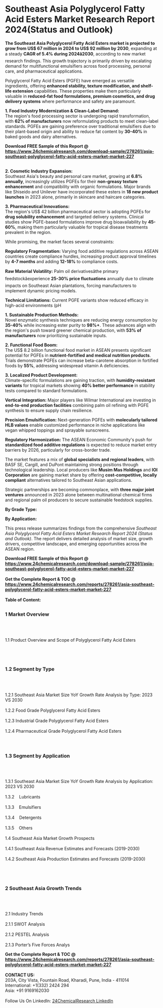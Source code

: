<h1>Southeast Asia Polyglycerol Fatty Acid Esters Market Research Report 2024(Status and Outlook)</h1><p><strong>The Southeast Asia Polyglycerol Fatty Acid Esters market is projected to grow from US$ 67 million in 2024 to US$ 92 million by 2030</strong>, expanding at a steady <strong>CAGR of 5.4% during 2024â2030</strong>, according to new market research findings. This growth trajectory is primarily driven by escalating demand for multifunctional emulsifiers across food processing, personal care, and pharmaceutical applications.</p><p>Polyglycerol Fatty Acid Esters (PGFE) have emerged as versatile ingredients, offering <strong>enhanced stability, texture modification, and shelf-life extension</strong> capabilities. These properties make them particularly valuable in <strong>reduced-fat food formulations, premium cosmetics, and drug delivery systems</strong> where performance and safety are paramount.</p><p><strong>1. Food Industry Modernization &amp; Clean-Label Demand:</strong><br>
The region's food processing sector is undergoing rapid transformation, with <strong>62% of manufacturers</strong> now reformulating products to meet clean-label standards. PGFEs are gaining preference over traditional emulsifiers due to their plant-based origin and ability to reduce fat content by <strong>30-40%</strong> in baked goods and dairy alternatives.</p><div><b>Download FREE Sample of this Report @ 
            <a href="https://www.24chemicalresearch.com/download-sample/278261/asia-southeast-polyglycerol-fatty-acid-esters-market-market-227">
            https://www.24chemicalresearch.com/download-sample/278261/asia-southeast-polyglycerol-fatty-acid-esters-market-market-227</a></b></div><br><p><strong>2. Cosmetic Industry Expansion:</strong><br>
Southeast Asia's beauty and personal care market, growing at <strong>6.8% annually</strong>, increasingly utilizes PGFEs for their <strong>non-greasy texture enhancement</strong> and compatibility with organic formulations. Major brands like Shiseido and Unilever have incorporated these esters in <strong>18 new product launches</strong> in 2023 alone, primarily in skincare and haircare categories.</p><p><strong>3. Pharmaceutical Innovations:</strong><br>
The region's US$ 42 billion pharmaceutical sector is adopting PGFEs for <strong>drug solubility enhancement</strong> and targeted delivery systems. Clinical studies show PGFE-based formulations improve drug bioavailability by <strong>45-60%</strong>, making them particularly valuable for tropical disease treatments prevalent in the region.</p><p>While promising, the market faces several constraints:</p><p><strong>Regulatory Fragmentation:</strong> Varying food additive regulations across ASEAN countries create compliance hurdles, increasing product approval timelines by <strong>4-7 months</strong> and adding <strong>12-18%</strong> to compliance costs.</p><p><strong>Raw Material Volatility:</strong> Palm oil derivativesâthe primary feedstockâexperience <strong>25-30% price fluctuations</strong> annually due to climate impacts on Southeast Asian plantations, forcing manufacturers to implement dynamic pricing models.</p><p><strong>Technical Limitations:</strong> Current PGFE variants show reduced efficacy in high-acid environments (pH
    </p><p><strong>1. Sustainable Production Methods:</strong><br>
Novel enzymatic synthesis techniques are reducing energy consumption by <strong>35-40%</strong> while increasing ester purity to <strong>98%+</strong>. These advances align with the region's push toward greener chemical production, with <strong>53% of manufacturers</strong> now prioritizing sustainable inputs.</p><p><strong>2. Functional Food Boom:</strong><br>
The US$ 8.2 billion functional food market in ASEAN presents significant potential for PGFEs in <strong>nutrient-fortified and medical nutrition products</strong>. Trials demonstrate PGFEs can increase beta-carotene absorption in fortified foods by <strong>55%</strong>, addressing widespread vitamin A deficiencies.</p><p><strong>3. Localized Product Development:</strong><br>
Climate-specific formulations are gaining traction, with <strong>humidity-resistant variants</strong> for tropical markets showing <strong>40% better performance</strong> in stability tests compared to standard formulations.</p><p><strong>Vertical Integration:</strong> Major players like Wilmar International are investing in <strong>end-to-end production facilities</strong> combining palm oil refining with PGFE synthesis to ensure supply chain resilience.</p><p><strong>Precision Emulsification:</strong> Next-generation PGFEs with <strong>molecularly tailored HLB values</strong> enable customized performance in niche applications like vegan whipped toppings and sprayable sunscreens.</p><p><strong>Regulatory Harmonization:</strong> The ASEAN Economic Community's push for <strong>standardized food additive regulations</strong> is expected to reduce market entry barriers by 2026, particularly for cross-border trade.</p><p>The market features a mix of <strong>global specialists and regional leaders</strong>, with BASF SE, Cargill, and DuPont maintaining strong positions through technological leadership. Local producers like <strong>Musim Mas Holdings</strong> and <strong>IOI Corporation</strong> are gaining market share by offering <strong>cost-competitive, locally compliant</strong> alternatives tailored to Southeast Asian applications.</p><p>Strategic partnerships are becoming commonplace, with <strong>three major joint ventures</strong> announced in 2023 alone between multinational chemical firms and regional palm oil producers to secure sustainable feedstock supplies.</p><p><strong>By Grade Type:</strong></p><p><strong>By Application:</strong></p><p>This press release summarizes findings from the comprehensive <em>Southeast Asia Polyglycerol Fatty Acid Esters Market Research Report 2024 (Status and Outlook)</em>. The report delivers detailed analysis of market size, growth drivers, competitive landscape, and emerging opportunities across the ASEAN region.</p><div><b>Download FREE Sample of this Report @ 
            <a href="https://www.24chemicalresearch.com/download-sample/278261/asia-southeast-polyglycerol-fatty-acid-esters-market-market-227">
            https://www.24chemicalresearch.com/download-sample/278261/asia-southeast-polyglycerol-fatty-acid-esters-market-market-227</a></b></div><br><div><b>Get the Complete Report & TOC @ 
            <a href="https://www.24chemicalresearch.com/reports/278261/asia-southeast-polyglycerol-fatty-acid-esters-market-market-227">
            https://www.24chemicalresearch.com/reports/278261/asia-southeast-polyglycerol-fatty-acid-esters-market-market-227</a></b></div><br>
            <b>Table of Content:</b><p><h2><span style="font-size:16px"><strong>1 Market Overview&nbsp;&nbsp; &nbsp;</strong></span></h2><br />
<br />
<p>1.1 Product Overview and Scope of Polyglycerol Fatty Acid Esters&nbsp;</p><br />
<br />
<h2><strong><span style="font-size:16px">1.2 Segment by Type&nbsp;&nbsp; &nbsp;</span></strong></h2><br />
<br />
<p>1.2.1 Southeast Asia Market Size YoY Growth Rate Analysis by Type: 2023 VS 2030&nbsp;&nbsp; &nbsp;<br /><br />
1.2.2 Food Grade Polyglycerol Fatty Acid Esters&nbsp;&nbsp; &nbsp;<br /><br />
1.2.3 Industrial Grade Polyglycerol Fatty Acid Esters<br /><br />
1.2.4 Pharmaceutical Grade Polyglycerol Fatty Acid Esters<br /><br />
<br />
<h2><span style="font-size:16px"><strong>1.3 Segment by Application&nbsp;&nbsp;</strong></span></h2><br />
<br />
<p>1.3.1 Southeast Asia Market Size YoY Growth Rate Analysis by Application: 2023 VS 2030&nbsp;&nbsp; &nbsp;<br /><br />
1.3.2&nbsp;&nbsp; &nbsp;Lubricants<br /><br />
1.3.3&nbsp;&nbsp; &nbsp;Emulsifiers<br /><br />
1.3.4&nbsp;&nbsp; &nbsp;Detergents<br /><br />
1.3.5&nbsp;&nbsp; &nbsp;Others<br /><br />
1.4 Southeast Asia Market Growth Prospects&nbsp;&nbsp; &nbsp;<br /><br />
1.4.1 Southeast Asia Revenue Estimates and Forecasts (2019-2030)&nbsp;&nbsp; &nbsp;<br /><br />
1.4.2 Southeast Asia Production Estimates and Forecasts (2019-2030)&nbsp;&nbsp;</p><br />
<br />
<h2><span style="font-size:16px"><strong>2 Southeast Asia Growth Trends&nbsp;&nbsp; &nbsp;</strong></span></h2><br />
<br />
<p>2.1 Industry Trends&nbsp;&nbsp; &nbsp;<br /><br />
2.1.1 SWOT Analysis&nbsp;&nbsp; &nbsp;<br /><br />
2.1.2 PESTEL Analysis&nbsp;&nbsp; &nbsp;<br /><br />
2.1.3 Porter&rsquo;s Five Forces Analys</p><div><b>Get the Complete Report & TOC @ 
            <a href="https://www.24chemicalresearch.com/reports/278261/asia-southeast-polyglycerol-fatty-acid-esters-market-market-227">
            https://www.24chemicalresearch.com/reports/278261/asia-southeast-polyglycerol-fatty-acid-esters-market-market-227</a></b></div><br><b>CONTACT US:</b><br>
            203A, City Vista, Fountain Road, Kharadi, Pune, India - 411014<br>
            International: +1(332) 2424 294<br>
            Asia: +91 9169162030 <br><br>
            Follow Us On LinkedIn: <a href="https://www.linkedin.com/company/24chemicalresearch/">24ChemicalResearch LinkedIn</a>
